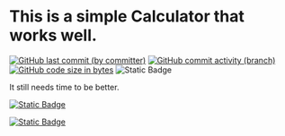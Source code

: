# This is a simple Calculator that works well.
[![GitHub last commit (by committer)](https://img.shields.io/github/last-commit/mahan-07/calculator)](https://github.com/mahan-07/calculator/activity)
[![GitHub commit activity (branch)](https://img.shields.io/github/commit-activity/y/mahan-07/calculator?color=lightskyblue)](https://github.com/mahan-07/calculator/graphs/commit-activity)
[![GitHub code size in bytes](https://img.shields.io/github/languages/code-size/mahan-07/calculator)](#)
![Static Badge](https://img.shields.io/badge/In%20progress-yellow)

It still needs time to be better.

[![Static Badge](https://img.shields.io/badge/Follow-Me?style=for-the-badget&logo=github&label=Github&labelColor=black&link=https%3A%2F%2Fgithub.com%2Fmahan-07)
](https://github.com/mahan-07)

[![Static Badge](https://img.shields.io/badge/Pages-black?logo=GitHub%20Pages&label=GitHub&labelColor=gray)](https://mahan-07.github.io/myprojects/)

